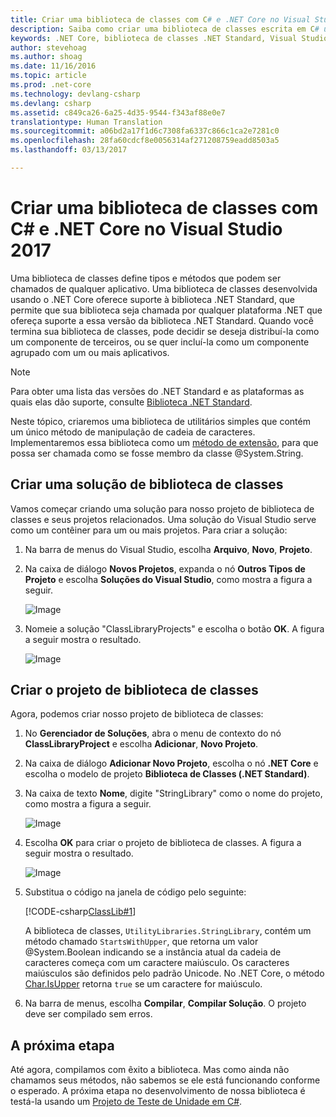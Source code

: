 ```yaml
---
title: Criar uma biblioteca de classes com C# e .NET Core no Visual Studio 2017
description: Saiba como criar uma biblioteca de classes escrita em C# usando o Visual Studio 2017
keywords: .NET Core, biblioteca de classes .NET Standard, Visual Studio 2017
author: stevehoag
ms.author: shoag
ms.date: 11/16/2016
ms.topic: article
ms.prod: .net-core
ms.technology: devlang-csharp
ms.devlang: csharp
ms.assetid: c849ca26-6a25-4d35-9544-f343af88e0e7
translationtype: Human Translation
ms.sourcegitcommit: a06bd2a17f1d6c7308fa6337c866c1ca2e7281c0
ms.openlocfilehash: 28fa60cdcf8e0056314af271208759eadd8503a5
ms.lasthandoff: 03/13/2017

---
```


# <a name="building-a-class-library-with-c-and-net-core-in-visual-studio-2017"></a>Criar uma biblioteca de classes com C# e .NET Core no Visual Studio 2017 #

Uma biblioteca de classes define tipos e métodos que podem ser chamados de qualquer aplicativo. Uma biblioteca de classes desenvolvida usando o .NET Core oferece suporte à biblioteca .NET Standard, que permite que sua biblioteca seja chamada por qualquer plataforma .NET que ofereça suporte a essa versão da biblioteca .NET Standard. Quando você termina sua biblioteca de classes, pode decidir se deseja distribuí-la como um componente de terceiros, ou se quer incluí-la como um componente agrupado com um ou mais aplicativos.

> [!NOTE]
> Para obter uma lista das versões do .NET Standard e as plataformas as quais elas dão suporte, consulte [Biblioteca .NET Standard](../../standard/library.md).

Neste tópico, criaremos uma biblioteca de utilitários simples que contém um único método de manipulação de cadeia de caracteres. Implementaremos essa biblioteca como um [método de extensão](../../csharp/programming-guide/classes-and-structs/extension-methods.md), para que possa ser chamada como se fosse membro da classe @System.String.

## <a name="creating-a-class-library-solution"></a>Criar uma solução de biblioteca de classes ##

Vamos começar criando uma solução para nosso projeto de biblioteca de classes e seus projetos relacionados. Uma solução do Visual Studio serve como um contêiner para um ou mais projetos. Para criar a solução:

1. Na barra de menus do Visual Studio, escolha **Arquivo**, **Novo**, **Projeto**.

1. Na caixa de diálogo **Novos Projetos**, expanda o nó **Outros Tipos de Projeto** e escolha **Soluções do Visual Studio**, como mostra a figura a seguir.

   ![Image](./media/solution.jpg)

1. Nomeie a solução "ClassLibraryProjects" e escolha o botão **OK**. A figura a seguir mostra o resultado.

   ![Image](./media/vs_with_solution.jpg)

## <a name="creating-the-class-library-project"></a>Criar o projeto de biblioteca de classes ##

Agora, podemos criar nosso projeto de biblioteca de classes:

1. No **Gerenciador de Soluções**, abra o menu de contexto do nó **ClassLibraryProject** e escolha **Adicionar**, **Novo Projeto**.

1. Na caixa de diálogo **Adicionar Novo Projeto**, escolha o nó **.NET Core** e escolha o modelo de projeto **Biblioteca de Classes (.NET Standard)**.

1. Na caixa de texto **Nome**, digite "StringLibrary" como o nome do projeto, como mostra a figura a seguir.

   ![Image](./media/lib_project.jpg)

1. Escolha **OK** para criar o projeto de biblioteca de classes. A figura a seguir mostra o resultado.

   ![Image](./media/class_library.jpg)

1. Substitua o código na janela de código pelo seguinte:

   [!CODE-csharp[ClassLib#1](../../../samples/snippets/csharp/getting_started/with_visual_studio_2017/classlib.cs#1)]

   A biblioteca de classes, `UtilityLibraries.StringLibrary`, contém um método chamado `StartsWithUpper`, que retorna um valor @System.Boolean indicando se a instância atual da cadeia de caracteres começa com um caractere maiúsculo. Os caracteres maiúsculos são definidos pelo padrão Unicode. No .NET Core, o método [Char.IsUpper](xref:System.Char.IsUpper(System.Char)) retorna `true` se um caractere for maiúsculo.

1. Na barra de menus, escolha **Compilar**, **Compilar Solução**. O projeto deve ser compilado sem erros.

## <a name="the-next-step"></a>A próxima etapa ##

Até agora, compilamos com êxito a biblioteca. Mas como ainda não chamamos seus métodos, não sabemos se ele está funcionando conforme o esperado. A próxima etapa no desenvolvimento de nossa biblioteca é testá-la usando um [Projeto de Teste de Unidade em C#](testing-library-with-visual-studio.md).



